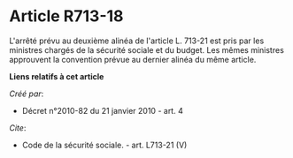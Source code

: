 # Article R713-18

L'arrêté prévu au deuxième alinéa de l'article L. 713-21 est pris par les ministres chargés de la sécurité sociale et du
budget. Les mêmes ministres approuvent la convention prévue au dernier alinéa du même article.

**Liens relatifs à cet article**

_Créé par_:

  - Décret n°2010-82 du 21 janvier 2010 - art. 4

_Cite_:

  - Code de la sécurité sociale. - art. L713-21 (V)

